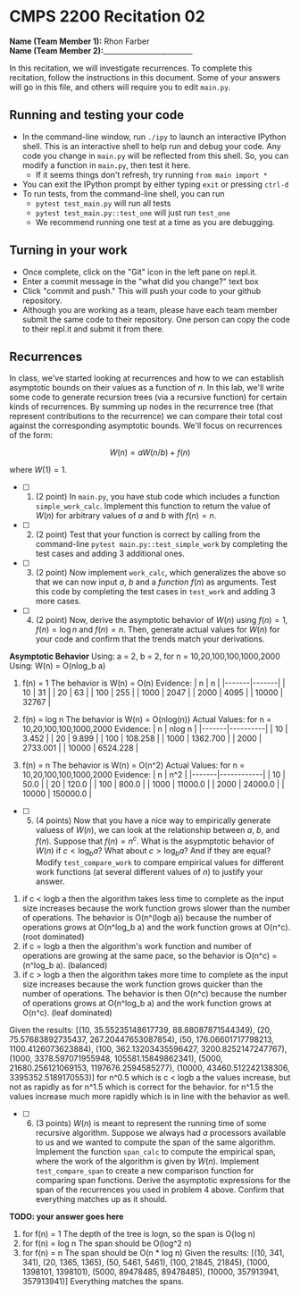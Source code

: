 # CMPS 2200  Recitation 02

**Name (Team Member 1):** Rhon Farber  
**Name (Team Member 2):**_________________________

In this recitation, we will investigate recurrences. 
To complete this recitation, follow the instructions in this document. Some of your answers will go in this file, and others will require you to edit `main.py`.



## Running and testing your code
- In the command-line window, run `./ipy` to launch an interactive IPython shell. This is an interactive shell to help run and debug your code. Any code you change in `main.py` will be reflected from this shell. So, you can modify a function in `main.py`, then test it here.
  + If it seems things don't refresh, try running `from main import *`
- You can exit the IPython prompt by either typing `exit` or pressing `ctrl-d`
- To run tests, from the command-line shell, you can run
  + `pytest test_main.py` will run all tests
  + `pytest test_main.py::test_one` will just run `test_one`
  + We recommend running one test at a time as you are debugging.

## Turning in your work

- Once complete, click on the "Git" icon in the left pane on repl.it.
- Enter a commit message in the "what did you change?" text box
- Click "commit and push." This will push your code to your github repository.
- Although you are working as a team, please have each team member submit the same code to their repository. One person can copy the code to their repl.it and submit it from there.

## Recurrences

In class, we've started looking at recurrences and how to we can establish asymptotic bounds on their values as a function of $n$. In this lab, we'll write some code to generate recursion trees (via a recursive function) for certain kinds of recurrences. By summing up nodes in the recurrence tree (that represent contributions to the recurrence) we can compare their total cost against the corresponding asymptotic bounds. We'll focus on  recurrences of the form:

$$ W(n) = aW(n/b) + f(n) $$

where $W(1) = 1$.

- [ ] 1. (2 point) In `main.py`, you have stub code which includes a function `simple_work_calc`. Implement this function to return the value of $W(n)$ for arbitrary values of $a$ and $b$ with $f(n)=n$.

- [ ] 2. (2 point) Test that your function is correct by calling from the command-line `pytest main.py::test_simple_work` by completing the test cases and adding 3 additional ones.

- [ ] 3. (2 point) Now implement `work_calc`, which generalizes the above so that we can now input $a$, $b$ and a *function* $f(n)$ as arguments. Test this code by completing the test cases in `test_work` and adding 3 more cases.

- [ ] 4. (2 point) Now, derive the asymptotic behavior of $W(n)$ using $f(n) = 1$, $f(n) = \log n$ and $f(n) = n$. Then, generate actual values for $W(n)$ for your code and confirm that the trends match your derivations.

**Asymptotic Behavior**
Using: a = 2, b = 2, for n = 10,20,100,100,1000,2000
Using: W(n) = O(nlog_b a)

1. f(n) = 1
The behavior is W(n) = O(n)
Evidence:
|     n |     n |
|-------|-------|
|    10 |    31 |
|    20 |    63 |
|   100 |   255 |
|  1000 |  2047 |
|  2000 |  4095 |
| 10000 | 32767 |

2. f(n) = log n
The behavior is W(n) = O(nlog(n))
Actual Values: for n = 10,20,100,100,1000,2000
Evidence:
|     n |   nlog n |
|-------|----------|
|    10 |    3.452 |
|    20 |    9.899 |
|   100 |  108.258 |
|  1000 | 1362.700 |
|  2000 | 2733.001 |
| 10000 | 6524.228 |

4. f(n) = n
The behavior is W(n) = O(n^2)
Actual Values: for n = 10,20,100,100,1000,2000
Evidence:
|     n |     n^2    |
|-------|------------|
|    10 |       50.0 |
|    20 |      120.0 |
|   100 |      800.0 |
|  1000 |    11000.0 |
|  2000 |    24000.0 |
| 10000 |   150000.0 |

- [ ] 5. (4 points) Now that you have a nice way to empirically generate valuess of $W(n)$, we can look at the relationship between $a$, $b$, and $f(n)$. Suppose that $f(n) = n^c$. What is the asypmptotic behavior of $W(n)$ if $c < \log_b a$? What about $c > \log_b a$? And if they are equal? Modify `test_compare_work` to compare empirical values for different work functions (at several different values of $n$) to justify your answer. 

1. if c < logb a then the algorithm takes less time to complete as the input size increases because the work function grows slower than the number of operations. The behavior is O(n^(logb a)) because the number of operations grows at O(n^log_b a) and the work function grows at O(n^c). (root dominated)
2. if c = logb a then the algorithm's work function and number of operations are growing at the same pace, so the behavior is O(n^c) = (n^log_b a). (balanced)
3. if c > logb a then the algorithm takes more time to complete as the input size increases because the work function grows quicker than the number of operations. The behavior is then O(n^c) because the number of operations grows at O(n^log_b a) and the work function grows at O(n^c). (leaf dominated)

Given the results:
[(10, 35.55235148617739, 88.88087871544349), (20, 75.57683892735437, 267.20447653087854), (50, 176.06601717798213, 1100.4126073623884), (100, 362.13203435596427, 3200.8252147247767), (1000, 3378.597071955948, 105581.15849862341), (5000, 21680.256121069153, 1197676.2594585277), (10000, 43460.512242138306, 3395352.5189170553)]
for n^0.5 which is c < logb a the values increase, but not as rapidly as for n^1.5 which is correct for the behavior.
for n^1.5 the values increase much more rapidly which is in line with the behavior as well.

- [ ] 6. (3 points) $W(n)$ is meant to represent the running time of some recursive algorithm. Suppose we always had $a$ processors available to us and we wanted to compute the span of the same algorithm. Implement the function `span_calc` to compute the empirical span, where the work of the algorithm is given by $W(n)$. Implement `test_compare_span` to create a new comparison function for comparing span functions. Derive the asymptotic expressions for the span of the recurrences you used in problem 4 above. Confirm that everything matches up as it should. 

**TODO: your answer goes here**
1. for f(n) = 1
The depth of the tree is logn, so the span is O(log n)
2. for f(n) = log n
The span should be O(log^2 n)
3. for f(n) = n
The span should be O(n * log n)
Given the results:
[(10, 341, 341), (20, 1365, 1365), (50, 5461, 5461), (100, 21845, 21845), (1000, 1398101, 1398101), (5000, 89478485, 89478485), (10000, 357913941, 357913941)]
Everything matches the spans.
